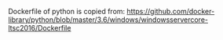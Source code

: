 Dockerfile of python is copied from:
https://github.com/docker-library/python/blob/master/3.6/windows/windowsservercore-ltsc2016/Dockerfile
